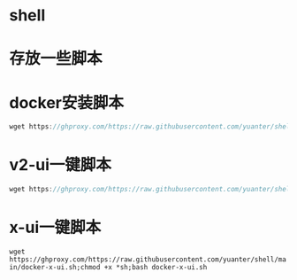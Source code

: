 # shell
# 存放一些脚本

# docker安装脚本
```javascript
wget https://ghproxy.com/https://raw.githubusercontent.com/yuanter/shell/main/docker-install.sh;chmod +x *sh;bash docker-install.sh
```

# v2-ui一键脚本
```javascript
wget https://ghproxy.com/https://raw.githubusercontent.com/yuanter/shell/main/docker-v2-ui.sh;chmod +x *sh;bash docker-v2-ui.sh
```

# x-ui一键脚本
```wget https://ghproxy.com/https://raw.githubusercontent.com/yuanter/shell/main/docker-x-ui.sh;chmod +x *sh;bash docker-x-ui.sh```
